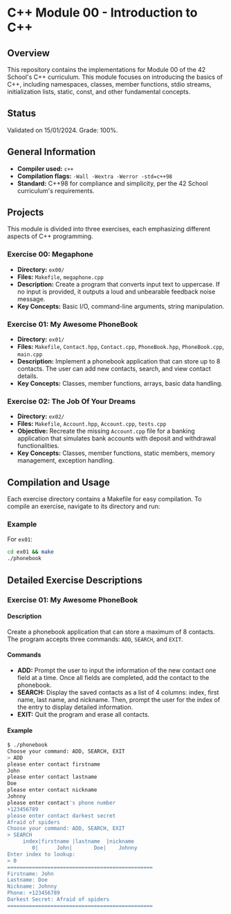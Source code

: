 # C++ Module 00 - Introduction to C++

## Overview
This repository contains the implementations for Module 00 of the 42 School's C++ curriculum. This module focuses on introducing the basics of C++, including namespaces, classes, member functions, stdio streams, initialization lists, static, const, and other fundamental concepts.

## Status
Validated on 15/01/2024. Grade: 100%.

## General Information
- **Compiler used:** `c++`
- **Compilation flags:** `-Wall -Wextra -Werror -std=c++98`
- **Standard:** C++98 for compliance and simplicity, per the 42 School curriculum's requirements.

## Projects
This module is divided into three exercises, each emphasizing different aspects of C++ programming.

### Exercise 00: Megaphone
- **Directory:** `ex00/`
- **Files:** `Makefile`, `megaphone.cpp`
- **Description:** Create a program that converts input text to uppercase. If no input is provided, it outputs a loud and unbearable feedback noise message.
- **Key Concepts:** Basic I/O, command-line arguments, string manipulation.

### Exercise 01: My Awesome PhoneBook
- **Directory:** `ex01/`
- **Files:** `Makefile`, `Contact.hpp`, `Contact.cpp`, `PhoneBook.hpp`, `PhoneBook.cpp`, `main.cpp`
- **Description:** Implement a phonebook application that can store up to 8 contacts. The user can add new contacts, search, and view contact details.
- **Key Concepts:** Classes, member functions, arrays, basic data handling.

### Exercise 02: The Job Of Your Dreams
- **Directory:** `ex02/`
- **Files:** `Makefile`, `Account.hpp`, `Account.cpp`, `tests.cpp`
- **Objective:** Recreate the missing `Account.cpp` file for a banking application that simulates bank accounts with deposit and withdrawal functionalities.
- **Key Concepts:** Classes, member functions, static members, memory management, exception handling.

## Compilation and Usage
Each exercise directory contains a Makefile for easy compilation. To compile an exercise, navigate to its directory and run:

### Example

For `ex01`:
```sh
cd ex01 && make
./phonebook
```

## Detailed Exercise Descriptions

### Exercise 01: My Awesome PhoneBook
#### Description
Create a phonebook application that can store a maximum of 8 contacts. The program accepts three commands: `ADD`, `SEARCH`, and `EXIT`.

#### Commands
- **ADD:** Prompt the user to input the information of the new contact one field at a time. Once all fields are completed, add the contact to the phonebook.
- **SEARCH:** Display the saved contacts as a list of 4 columns: index, first name, last name, and nickname. Then, prompt the user for the index of the entry to display detailed information.
- **EXIT:** Quit the program and erase all contacts.

#### Example
```sh
$ ./phonebook
Choose your command: ADD, SEARCH, EXIT
> ADD
please enter contact firstname
John
please enter contact lastname
Doe
please enter contact nickname
Johnny
please enter contact's phone number
+123456789
please enter contact darkest secret
Afraid of spiders
Choose your command: ADD, SEARCH, EXIT
> SEARCH
     index|firstname |lastname  |nickname  
        0|      John|       Doe|    Johnny
Enter index to lookup: 
> 0
===============================================
Firstname: John
Lastname: Doe
Nickname: Johnny
Phone: +123456789
Darkest Secret: Afraid of spiders
===============================================
```
